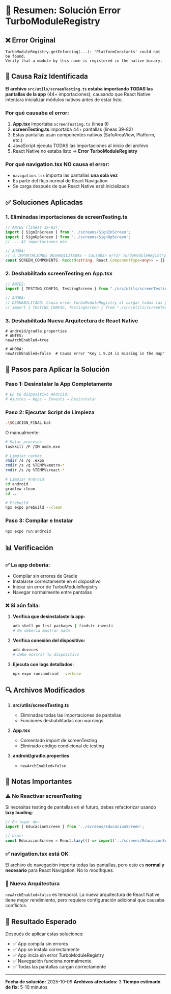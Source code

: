 # 🔧 Resumen: Solución Error TurboModuleRegistry

## ❌ Error Original
```
TurboModuleRegistry.getEnforcing(...): 'PlatformConstants' could not be found.
Verify that a module by this name is registered in the native binary.
```

## 🎯 Causa Raíz Identificada

**El archivo `src/utils/screenTesting.ts` estaba importando TODAS las pantallas de la app** (44+ importaciones), causando que React Native intentara inicializar módulos nativos antes de estar listo.

### Por qué causaba el error:

1. **App.tsx** importaba `screenTesting.ts` (línea 9)
2. **screenTesting.ts** importaba 44+ pantallas (líneas 39-82)
3. Estas pantallas usan componentes nativos (SafeAreaView, Platform, etc.)
4. JavaScript ejecuta TODAS las importaciones al inicio del archivo
5. React Native no estaba listo → **Error TurboModuleRegistry**

### Por qué navigation.tsx NO causa el error:

- `navigation.tsx` importa las pantallas **una sola vez**
- Es parte del flujo normal de React Navigation
- Se carga después de que React Native está inicializado

## ✅ Soluciones Aplicadas

### 1. **Eliminadas importaciones de screenTesting.ts**
```typescript
// ANTES (líneas 39-82):
import { SignInScreen } from '../screens/SignInScreen';
import { SignUpScreen } from '../screens/SignUpScreen';
// ... 42 importaciones más

// AHORA:
// ⚠️ IMPORTACIONES DESHABILITADAS - Causaban error TurboModuleRegistry
const SCREEN_COMPONENTS: Record<string, React.ComponentType<any>> = {};
```

### 2. **Deshabilitado screenTesting en App.tsx**
```typescript
// ANTES:
import { TESTING_CONFIG, TestingScreen } from "./src/utils/screenTesting"

// AHORA:
// DESHABILITADO: Causa error TurboModuleRegistry al cargar todas las pantallas
// import { TESTING_CONFIG, TestingScreen } from "./src/utils/screenTesting"
```

### 3. **Deshabilitada Nueva Arquitectura de React Native**
```properties
# android/gradle.properties
# ANTES:
newArchEnabled=true

# AHORA:
newArchEnabled=false  # Causa error "Key 1.9.24 is missing in the map"
```

## 🚀 Pasos para Aplicar la Solución

### Paso 1: Desinstalar la App Completamente
```bash
# En tu dispositivo Android:
# Ajustes → Apps → Investi → Desinstalar
```

### Paso 2: Ejecutar Script de Limpieza
```bash
.\SOLUCION_FINAL.bat
```

O manualmente:
```bash
# Matar procesos
taskkill /F /IM node.exe

# Limpiar cachés
rmdir /s /q .expo
rmdir /s /q %TEMP%\metro-*
rmdir /s /q %TEMP%\react-*

# Limpiar Android
cd android
gradlew clean
cd ..

# Prebuild
npx expo prebuild --clean
```

### Paso 3: Compilar e Instalar
```bash
npx expo run:android
```

## 📊 Verificación

### ✅ La app debería:
- Compilar sin errores de Gradle
- Instalarse correctamente en el dispositivo
- Iniciar sin error de TurboModuleRegistry
- Navegar normalmente entre pantallas

### ❌ Si aún falla:

1. **Verifica que desinstalaste la app:**
   ```bash
   adb shell pm list packages | findstr investi
   # No debería mostrar nada
   ```

2. **Verifica conexión del dispositivo:**
   ```bash
   adb devices
   # Debe mostrar tu dispositivo
   ```

3. **Ejecuta con logs detallados:**
   ```bash
   npx expo run:android --verbose
   ```

## 🔍 Archivos Modificados

1. **src/utils/screenTesting.ts**
   - Eliminadas todas las importaciones de pantallas
   - Funciones deshabilitadas con warnings

2. **App.tsx**
   - Comentado import de screenTesting
   - Eliminado código condicional de testing

3. **android/gradle.properties**
   - `newArchEnabled=false`

## 📝 Notas Importantes

### ⚠️ No Reactivar screenTesting
Si necesitas testing de pantallas en el futuro, debes refactorizar usando **lazy loading**:

```typescript
// En lugar de:
import { EducacionScreen } from '../screens/EducacionScreen';

// Usar:
const EducacionScreen = React.lazy(() => import('../screens/EducacionScreen'));
```

### ✅ navigation.tsx está OK
El archivo de navegación importa todas las pantallas, pero esto es **normal y necesario** para React Navigation. No lo modifiques.

### 🔄 Nueva Arquitectura
`newArchEnabled=false` es temporal. La nueva arquitectura de React Native tiene mejor rendimiento, pero requiere configuración adicional que causaba conflictos.

## 🎯 Resultado Esperado

Después de aplicar estas soluciones:
- ✅ App compila sin errores
- ✅ App se instala correctamente
- ✅ App inicia sin error TurboModuleRegistry
- ✅ Navegación funciona normalmente
- ✅ Todas las pantallas cargan correctamente

---

**Fecha de solución:** 2025-10-09
**Archivos afectados:** 3
**Tiempo estimado de fix:** 5-10 minutos
